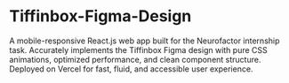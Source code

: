 # Tiffinbox-Figma-Design
A mobile-responsive React.js web app built for the Neurofactor internship task. Accurately implements the Tiffinbox Figma design with pure CSS animations, optimized performance, and clean component structure. Deployed on Vercel for fast, fluid, and accessible user experience.
